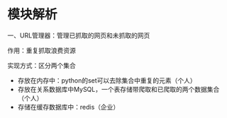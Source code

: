 # 模块解析

一、URL管理器：管理已抓取的网页和未抓取的网页

作用：重复抓取浪费资源

实现方式：区分两个集合

* 存放在内存中：python的set可以去除集合中重复的元素（个人）
* 存放在关系数据库中MySQL，一个表存储带爬取和已爬取的两个数据集合（个人）
* 存储在缓存数据库中：redis（企业）



